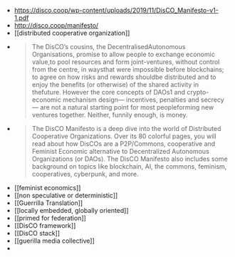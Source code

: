 - https://disco.coop/wp-content/uploads/2019/11/DisCO_Manifesto-v1-1.pdf
- http://disco.coop/manifesto/
- [[distributed cooperative organization]]
- >The DisCO’s cousins, the DecentralisedAutonomous Organisations, promise to allow people to exchange economic value,to pool resources and form joint-ventures, without control from the centre, in waysthat were impossible before blockchains; to agree on how risks and rewards shouldbe distributed and to enjoy the benefits (or otherwise) of the shared activity in thefuture. However the core concepts of DAOs1 and crypto-economic mechanism design— incentives, penalties and secrecy — are not a natural starting point for most peopleforming new ventures together. Neither, funnily enough, is money.
- >The DisCO Manifesto is a deep dive into the world of Distributed Cooperative Organizations. Over its 80 colorful pages, you will read about how DisCOs are a P2P/Commons, cooperative and Feminist Economic alternative to Decentralized Autonomous Organizations (or DAOs). The DisCO Manifesto also includes some background on topics like blockchain, AI, the commons, feminism, cooperatives, cyberpunk, and more.
- [[feminist economics]]
- [[non speculative or deterministic]]
- [[Guerrilla Translation]]
- [[locally embedded, globally oriented]]
- [[primed for federation]]
- [[DisCO framework]]
- [[DisCO stack]]
- [[guerilla media collective]]
-